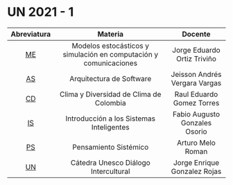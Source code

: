 # UN 2021 - 1

| Abreviatura | Materia | Docente |
| :---: | :---: | :---: |
| [ME](ME/information.md) | Modelos estocásticos y simulación en computación y comunicaciones | Jorge Eduardo Ortiz Triviño |
| [AS](AS/information.md) | Arquitectura de Software | Jeisson Andrés Vergara Vargas |
| [CD](CD/information.md) | Clima y Diversidad de Clima de Colombia | Raul Eduardo Gomez Torres |
| [IS](IS/information.md) | Introducción a los Sistemas Inteligentes | Fabio Augusto Gonzales Osorio |
| [PS](PS/information.md) | Pensamiento Sistémico | Arturo Melo Roman |
| [UN](UN/information.md) | Cátedra Unesco Diálogo Intercultural | Jorge Enrique Gonzalez Rojas |